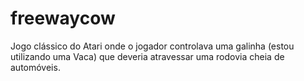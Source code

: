 # freewaycow
Jogo clássico do Atari onde o jogador controlava uma galinha (estou utilizando uma Vaca) que deveria atravessar uma rodovia cheia de automóveis.
